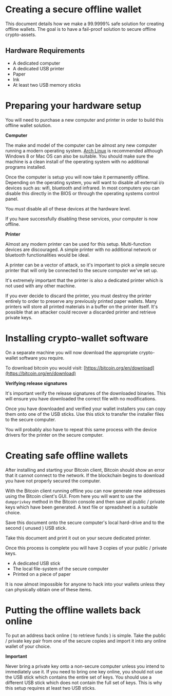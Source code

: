 # Creating a secure offline wallet 

This document details how we make a 99.9999% safe solution for creating offline wallets. The goal is to have a fail-proof solution to secure offline crypto-assets.

## Hardware Requirements

 - A dedicated computer
 - A dedicated USB printer
  - Paper
  - Ink
 - At least two USB memory sticks

# Preparing your hardware setup

You will need to purchase a new computer and printer in order to build this offline wallet solution. 

**Computer**

The make and model of the computer can be almost any new computer running a modern operating system. [Arch Linux](https://www.archlinux.org/) is recommended although Windows 8 or Mac OS can also be suitable. You should make sure the machine is a clean install of the operating system with no additional programs installed.

Once the computer is setup you will now take it permanently offline. Depending on the operating system, you will want to disable all external i/o devices such as: wifi, bluetooth and infrared. In most computers you can disable this directly in the BIOS or through the operating systems control panel. 

You *must* disable all of these devices at the hardware level.

If you have successfully disabling these services, your computer is now offline.

**Printer**

Almost any modern printer can be used for this setup. Multi-function devices are discouraged. A simple printer with no additional network or bluetooth functionalities would be ideal. 

A printer can be a vector of attack, so it's important to pick a simple secure printer that will only be connected to the secure computer we've set up.

It's extremely important that the printer is also a dedicated printer which is not used with any other machine.

If you ever decide to discard the printer, you must destroy the printer entirely to order to preserve any previously printed paper wallets. Many printers will store all printed materials in a buffer on the printer itself. It's possible that an attacker could recover a discarded printer and retrieve private keys.

# Installing crypto-wallet software

On a separate machine you will now download the appropriate crypto-wallet software you require.

To download bitcoin you would visit: [https://bitcoin.org/en/download](https://bitcoin.org/en/download)

**Verifying release signatures**

It's important verify the release signatures of the downloaded binaries. This will ensure you have downloaded the correct file with no modifications.

Once you have downloaded and verified your wallet installers you can copy them onto one of the USB sticks. Use this stick to transfer the installer files to the secure computer. 

You will probably also have to repeat this same process with the device drivers for the printer on the secure computer.

# Creating safe offline wallets

After installing and starting your Bitcoin client, Bitcoin should show an error that it cannot connect to the network. If the blockchain begins to download you have not properly secured the computer.

With the Bitcoin client running offline you can now generate new addresses using the Bitcoin client's GUI. From here you will want to use the `dumpprivkey` method in the Bitcoin console and then save all public / private keys which have been generated. A text file or spreadsheet is a suitable choice. 

Save this document onto the secure computer's local hard-drive and to the second ( unused ) USB stick. 

Take this document and print it out on your secure dedicated printer.

Once this process is complete you will have 3 copies of your public / private keys.

 - A dedicated USB stick
 - The local file-system of the secure computer
 - Printed on a piece of paper

It is now almost impossible for anyone to hack into your wallets unless they can physically obtain one of these items.

# Putting the offline wallets back online

To put an address back online ( to retrieve funds ) is simple. Take the public / private key pair from one of the secure copies and import it into any online wallet of your choice.

**Important**

Never bring a private key onto a non-secure computer unless you intend to immediately use it. If you need to bring one key online, you should not use the USB stick which contains the entire set of keys. You should use a different USB stick which does not contain the full set of keys. This is why this setup requires at least two USB sticks.
